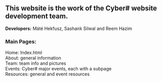 
<h2><strong>This website is the work of the Cyber# website development team.</strong></h2>

<p><strong>Developers:</strong> Máté Hekfusz, Sashank Silwal and Reem Hazim </p>

<h3>Main Pages:</h3>
<p>
Home: Index.html<br>
About: general information<br>
Team: team info and pictures<br>
Events: Cyber# major events, each with a subpage<br>
Resources: general and event resources<br>
</p>
